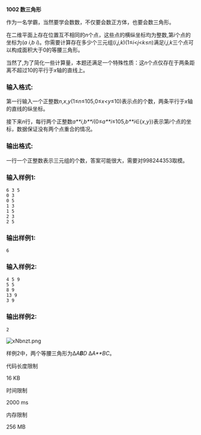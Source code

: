 **1002 数三角形**

作为一名学霸，当然要学会数数，不仅要会数正方体，也要会数三角形。

在二维平面上存在位置互不相同的*n*个点，这些点的横纵坐标均为整数,第*i*个点的坐标为(*a* *i*,*b* *i*)。你需要计算存在多少个三元组(*i*,*j*,*k*)(1≤*i*<*j*<*k*≤*n*)满足*i*,*j*,*k*三个点可以构成面积大于0的等腰三角形。

当然了,为了简化一些计算量，本题还满足一个特殊性质：这*n*个点仅存在于两条距离不超过10的平行于*x*轴的直线上。

### 输入格式:

第一行输入一个正整数*n*,*x*,*y*(1≤*n*≤105,0≤*x*<*y*≤10)表示点的个数，两条平行于*x*轴的直线的纵坐标。

接下来*n*行，每行两个正整数*a**i*,*b**i*(0≤*a**i*≤105,*b**i*∈{*x*,*y*})表示第*i*个点的坐标，数据保证没有两个点重合的情况。

### 输出格式:

一行一个正整数表示三元组的个数，答案可能很大，需要对998244353取模。

### 输入样例1:

```in
6 3 5
0 3
0 5
1 3
1 5
2 3
2 5
```

### 输出样例1:

```out
6
```

### 输入样例2:

```in
4 5 9
5 5
8 9
13 9
3 9
```

### 输出样例2:

```out
2
```

![xNbnzt.png](https://images.ptausercontent.com/2f80c5ca-d837-4616-a9da-f8d0e122bc29.png)

样例2中，两个等腰三角形为Δ*A**B**D* Δ*A**BC*。

代码长度限制

16 KB

时间限制

2000 ms

内存限制

256 MB